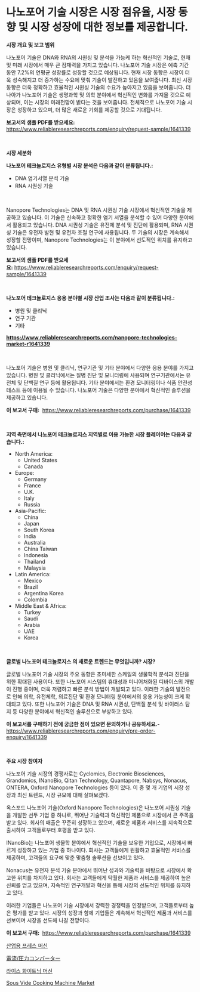<p><h1>나노포어 기술 시장은 시장 점유율, 시장 동향 및 시장 성장에 대한 정보를 제공합니다.</h1></p><p><strong>시장 개요 및 보고 범위</strong></p>
<p><p>나노포어 기술은 DNA와 RNA의 시퀀싱 및 분석을 가능케 하는 혁신적인 기술로, 현재 및 미래 시장에서 매우 큰 잠재력을 가지고 있습니다. 나노포어 기술 시장은 예측 기간 동안 7.2%의 연평균 성장률로 성장할 것으로 예상됩니다. 현재 시장 동향은 시장이 더욱 성숙해지고 더 증가하는 수요에 맞춰 기술이 발전하고 있음을 보여줍니다. 최신 시장 동향은 더욱 정확하고 효율적인 시퀀싱 기술의 수요가 높아지고 있음을 보여줍니다. 더 나아가 나노포어 기술은 생명과학 및 의학 분야에서 혁신적인 변화를 가져올 것으로 예상되며, 이는 시장의 미래전망이 밝다는 것을 보여줍니다. 전체적으로 나노포어 기술 시장은 성장하고 있으며, 더 많은 새로운 기회를 제공할 것으로 기대됩니다.</p></p>
<p><strong>보고서의 샘플 PDF를 받으세요:</strong> <a href="https://www.reliableresearchreports.com/enquiry/request-sample/1641339">https://www.reliableresearchreports.com/enquiry/request-sample/1641339</a></p>
<p>&nbsp;</p>
<p><strong>시장 세분화</strong></p>
<p><strong>나노포어 테크놀로지스 유형별 시장 분석은 다음과 같이 분류됩니다.:</strong></p>
<p><ul><li>DNA 염기서열 분석 기술</li><li>RNA 시퀀싱 기술</li></ul></p>
<p>&nbsp;</p>
<p><p>Nanopore Technologies는 DNA 및 RNA 시퀀싱 기술 시장에서 혁신적인 기술을 제공하고 있습니다. 이 기술은 신속하고 정확한 염기 서열을 분석할 수 있어 다양한 분야에서 활용되고 있습니다. DNA 시퀀싱 기술은 유전체 분석 및 진단에 활용되며, RNA 시퀀싱 기술은 유전자 발현 및 유전자 조절 연구에 사용됩니다. 두 기술의 시장은 계속해서 성장할 전망이며, Nanopore Technologies는 이 분야에서 선도적인 위치를 유지하고 있습니다.</p></p>
<p><strong>보고서의 샘플 PDF를 받으세요:</strong>&nbsp;<a href="https://www.reliableresearchreports.com/enquiry/request-sample/1641339">https://www.reliableresearchreports.com/enquiry/request-sample/1641339</a></p>
<p>&nbsp;</p>
<p><strong> 나노포어 테크놀로지스 응용 분야별 시장 산업 조사는 다음과 같이 분류됩니다.:</strong></p>
<p><ul><li>병원 및 클리닉</li><li>연구 기관</li><li>기타</li></ul></p>
<p><strong><a href="https://www.reliableresearchreports.com/nanopore-technologies-market-r1641339">https://www.reliableresearchreports.com/nanopore-technologies-market-r1641339</a></strong></p>
<p>&nbsp;</p>
<p><p>나노포어 기술은 병원 및 클리닉, 연구기관 및 기타 분야에서 다양한 응용 분야를 가지고 있습니다. 병원 및 클리닉에서는 질병 진단 및 모니터링에 사용되며 연구기관에서는 유전체 및 단백질 연구 등에 활용됩니다. 기타 분야에서는 환경 모니터링이나 식품 안전성 테스트 등에 이용될 수 있습니다. 나노포어 기술은 다양한 분야에서 혁신적인 솔루션을 제공하고 있습니다.</p></p>
<p><strong>이 보고서 구매:</strong>&nbsp; <a href="https://www.reliableresearchreports.com/purchase/1641339">https://www.reliableresearchreports.com/purchase/1641339</a></p>
<p>&nbsp;</p>
<p><strong>지역 측면에서 나노포어 테크놀로지스 지역별로 이용 가능한 시장 플레이어는 다음과 같습니다.:</strong></p>
<p><ul>
    <li>
        North America:
        <ul>
            <li>United States</li>
            <li>Canada</li>
        </ul>
    </li>
    <li>
        Europe:
        <ul>
            <li>Germany</li>
            <li>France</li>
            <li>U.K.</li>
            <li>Italy</li>
            <li>Russia</li>
        </ul>
    </li>
    <li>
        Asia-Pacific:
        <ul>
            <li>China</li>
            <li>Japan</li>
            <li>South Korea</li>
            <li>India</li>
            <li>Australia</li>
            <li>China Taiwan</li>
            <li>Indonesia</li>
            <li>Thailand</li>
            <li>Malaysia</li>
        </ul>
    </li>
    <li>
        Latin America:
        <ul>
            <li>Mexico</li>
            <li>Brazil</li>
            <li>Argentina Korea</li>
            <li>Colombia</li>
        </ul>
    </li>
    <li>
        Middle East & Africa:
        <ul>
            <li>Turkey</li>
            <li>Saudi</li>
            <li>Arabia</li>
            <li>UAE</li>
            <li>Korea</li>
        </ul>
    </li>
    </ul></p>
<p>&nbsp;</p>
<p><strong>글로벌 나노포어 테크놀로지스 의 새로운 트렌드는 무엇입니까? 시장?</strong></p>
<p><p>글로벌 나노포어 기술 시장의 주요 동향은 초미세한 스케일의 생물학적 분석과 진단을 위한 확대된 사용이다. 또한 나노포어 시스템의 휴대성과 미니어처화된 디바이스의 개발이 진행 중이며, 더욱 저렴하고 빠른 분석 방법이 개발되고 있다. 이러한 기술의 발전으로 인해 의학, 유전체학, 의료진단 및 환경 모니터링 분야에서의 응용 가능성이 크게 확대되고 있다. 또한 나노포어 기술은 DNA 및 RNA 시퀀싱, 단백질 분석 및 바이러스 탐지 등 다양한 분야에서 혁신적인 솔루션으로 부상하고 있다.</p></p>
<p><strong>이 보고서를 구매하기 전에 궁금한 점이 있으면 문의하거나 공유하세요.</strong>- <a href="https://www.reliableresearchreports.com/enquiry/pre-order-enquiry/1641339">https://www.reliableresearchreports.com/enquiry/pre-order-enquiry/1641339</a></p>
<p>&nbsp;</p>
<p><strong>주요 시장 참여자</strong></p>
<p><p>나노포어 기술 시장의 경쟁사로는 Cyclomics, Electronic Biosciences, Grandomics, INanoBio, Qitan Technology, Quantapore, Nabsys, Nonacus, ONTERA, Oxford Nanopore Technologies 등이 있다. 이 중 몇 개 기업의 시장 성장과 최신 트렌드, 시장 규모에 대해 살펴보겠다.</p><p>옥스포드 나노포어 기술(Oxford Nanopore Technologies)은 나노포어 시퀀싱 기술을 개발한 선두 기업 중 하나로, 뛰어난 기술력과 혁신적인 제품으로 시장에서 큰 주목을 받고 있다. 회사의 매출은 꾸준히 성장하고 있으며, 새로운 제품과 서비스를 지속적으로 출시하여 고객들로부터 호평을 받고 있다.</p><p>INanoBio는 나노포어 생물학 분야에서 혁신적인 기술을 보유한 기업으로, 시장에서 빠르게 성장하고 있는 기업 중 하나이다. 회사는 고객들에게 원활하고 효율적인 서비스를 제공하며, 고객들의 요구에 맞춘 맞춤형 솔루션을 선보이고 있다.</p><p>Nonacus는 유전자 분석 기술 분야에서 뛰어난 성과와 기술력을 바탕으로 시장에서 확고한 위치를 차지하고 있다. 회사는 고객들에게 탁월한 제품과 서비스를 제공하여 높은 신뢰를 얻고 있으며, 지속적인 연구개발과 혁신을 통해 시장의 선도적인 위치를 유지하고 있다.</p><p>이러한 기업들은 나노포어 기술 시장에서 강력한 경쟁력을 인정받으며, 고객들로부터 높은 평가를 받고 있다. 시장의 성장과 함께 기업들은 계속해서 혁신적인 제품과 서비스를 선보이며 시장을 선도해 나갈 전망이다.</p></p>
<p><strong>이 보고서 구매:</strong>&nbsp;&nbsp;<a href="https://www.reliableresearchreports.com/purchase/1641339">https://www.reliableresearchreports.com/purchase/1641339</a></p>
<p><p><a href="https://medium.com/@hettiestehr/%EC%82%B0%EC%97%85-%ED%94%84%EB%A0%88%EC%8A%A4-%EA%B8%B0%EA%B3%84-%EC%8B%9C%EC%9E%A5-%EC%8B%9C%EC%9E%A5-%EC%A0%90%EC%9C%A0%EC%9C%A8-%EC%8B%9C%EC%9E%A5-%EB%8F%99%ED%96%A5-%EB%B0%8F-%EB%AF%B8%EB%9E%98-%EC%84%B1%EC%9E%A5-%ED%83%90%EC%83%89-1305dd011f4b">산업용 프레스 머신</a></p><p><a href="https://github.com/ppmazlotr77499/Market-Research-Report-List-1/blob/main/557662828497.md">電流/圧力コンバーター</a></p><p><a href="https://medium.com/@cierrahayes1930/%EC%8C%80-%EB%B0%B1%EC%83%89-%EA%B8%B0%EA%B3%84-%EC%8B%9C%EC%9E%A5-%EB%B6%84%EC%84%9D-%EA%B7%B8%EA%B2%83%EC%9D%98-cagr-%EC%8B%9C%EC%9E%A5-%EC%84%B8%EB%B6%84%ED%99%94-%EB%B0%8F-%EA%B8%80%EB%A1%9C%EB%B2%8C-%EC%82%B0%EC%97%85-%EA%B0%9C%EC%9A%94-aac7ceb2c7e7">라이스 화이트닝 머신</a></p><p><a href="https://github.com/GroverBarry/Market-Research-Report-List-4/blob/main/sous-vide-cooking-machine-market.md">Sous Vide Cooking Machine Market</a></p></p>